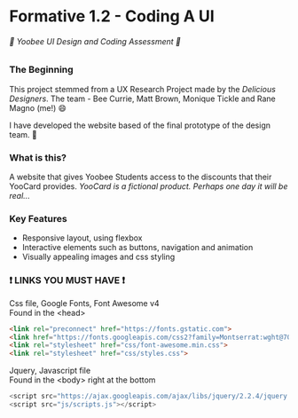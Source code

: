 # Formative 1.2 - Coding A UI
###### :space_invader: Yoobee UI Design and Coding Assessment :space_invader:



### The Beginning
This project stemmed from a UX Research Project made by the _Delicious Designers_. The team - Bee Currie, Matt Brown, Monique Tickle and Rane Magno (me!) :smile:

I have developed the website based of the final prototype of the design team. :clap:



### What is this?
A website that gives Yoobee Students access to the discounts that their YooCard provides. _YooCard is a fictional product. Perhaps one day it will be real..._



### Key Features
- Responsive layout, using flexbox
- Interactive elements such as buttons, navigation and animation
- Visually appealing images and css styling



### :exclamation: LINKS YOU MUST HAVE :exclamation:

Css file, Google Fonts, Font Awesome v4
\
Found in the \<head\>
```html
<link rel="preconnect" href="https://fonts.gstatic.com">
<link href="https://fonts.googleapis.com/css2?family=Montserrat:wght@700&display=swap" rel="stylesheet">
<link rel="stylesheet" href="css/font-awesome.min.css">
<link rel="stylesheet" href="css/styles.css">
```

Jquery, Javascript file
\
Found in the \<body\> right at the bottom
``` javascript
<script src="https://ajax.googleapis.com/ajax/libs/jquery/2.2.4/jquery.min.js"></script>
<script src="js/scripts.js"></script>
```

